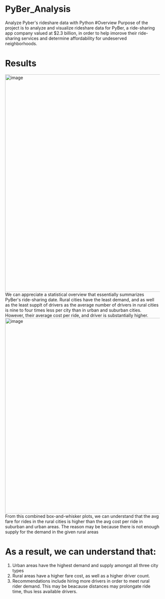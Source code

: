 # PyBer_Analysis
Analyze Pyber's rideshare data with Python
#Overview 
Purpose of the project is to analyze and visualize rideshare data for PyBer, a ride-sharing app company valued at $2.3 billion, in order to help imorove their ride-sharing services and determine affordability for undeserved neighborhoods. 
# Results
<img width="708" alt="image" src="https://user-images.githubusercontent.com/98793962/159202386-92a60e39-7cb9-4c04-96dd-b7f7e3c11e1e.png">
We can appreciate a statistical overview that essentially summarizes PyBer's ride-sharing date. 
Rural cities have the least demand, and as well as the least supplt of drivers as the average number of drivers in rural cities is nine to four times less per city than in urban and suburban cities. However, their average cost per ride, and driver is substantially higher. 
<img width="637" alt="image" src="https://user-images.githubusercontent.com/98793962/159203357-79d7de42-b7bb-425f-a0a6-7666b581fe4c.png">
From this combined box-and-whisker plots, we can understand that the avg fare for rides in the rural cities is higher than the avg cost per ride in suburban and urban areas.  The reason may be because there is not enough supply for the demand in the given rural areas

# As a result, we can understand that:
1. Urban areas have the highest demand and supply amongst all three city types 
2. Rural areas have a higher fare cost, as well as a higher driver count.
4. Recommendations include hiring more drivers in order to meet rural rider demand. This may be beacause distances may prolongate ride time, thus less available drivers. 

